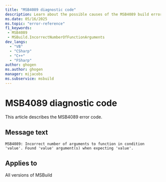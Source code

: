 ```yaml
---
title: "MSB4089 diagnostic code"
description: Learn about the possible causes of the MSB4089 build error, and get troubleshooting tips.
ms.date: 05/16/2025
ms.topic: "error-reference"
f1_keywords:
 - MSB4089
 - MSBuild.IncorrectNumberOfFunctionArguments
dev_langs:
  - "VB"
  - "CSharp"
  - "C++"
  - "FSharp"
author: ghogen
ms.author: ghogen
manager: mijacobs
ms.subservice: msbuild
---
```


# MSB4089 diagnostic code

<!-- :::ErrorDefinitionDescription::: -->
<!-- :::editable-content name="introDescription"::: -->
This article describes the MSB4089 error code.
<!-- :::editable-content-end::: -->

## Message text

<!-- :::editable-content name="messageText"::: -->
`MSB4089: Incorrect number of arguments to function in condition 'value'. Found 'value' argument(s) when expecting 'value'.`
<!-- :::editable-content-end::: -->
<!-- MSB4089: Incorrect number of arguments to function in condition "{0}". Found {1} argument(s) when expecting {2}. -->

<!-- :::editable-content name="postOutputDescription"::: -->
<!--
{StrBegin="MSB4089: "}
-->
<!-- :::editable-content-end::: -->
<!-- :::ErrorDefinitionDescription-end::: -->

## Applies to

All versions of MSBuild
